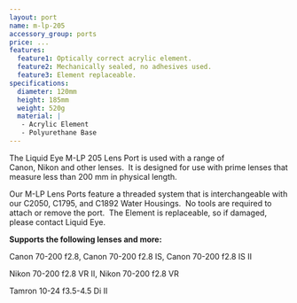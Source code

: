 ```yaml
---
layout: port
name: m-lp-205
accessory_group: ports
price: ...
features:
  feature1: Optically correct acrylic element.
  feature2: Mechanically sealed, no adhesives used.
  feature3: Element replaceable.
specifications:
  diameter: 120mm
  height: 185mm
  weight: 520g
  material: |
   - Acrylic Element
   - Polyurethane Base
---
```

The Liquid Eye M-LP 205 Lens Port is used with a range of Canon, Nikon and other lenses.  It is designed for use with prime lenses that measure less than 200 mm in physical length.

Our M-LP Lens Ports feature a threaded system that is interchangeable with our C2050, C1795, and C1892 Water Housings.  No tools are required to attach or remove the port.  The Element is replaceable, so if damaged, please contact Liquid Eye.

**Supports the following lenses and more:**

Canon	70-200 f2.8, Canon 70-200 f2.8 IS, Canon 70-200 f2.8 IS II

Nikon	70-200 f2.8 VR II, Nikon 70-200 f2.8 VR

Tamron 10-24 f3.5-4.5 Di II 	
